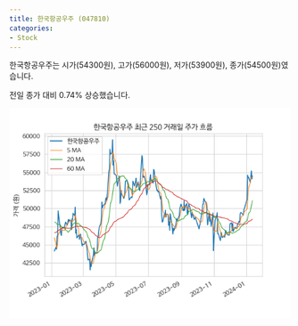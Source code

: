 ```yaml
---
title: 한국항공우주 (047810)
categories:
- Stock
---
```


한국항공우주는 시가(54300원), 고가(56000원), 저가(53900원), 종가(54500원)였습니다.

전일 종가 대비 0.74% 상승했습니다.

<!-- more -->

![047810](/assets/images/stock/047810.png)